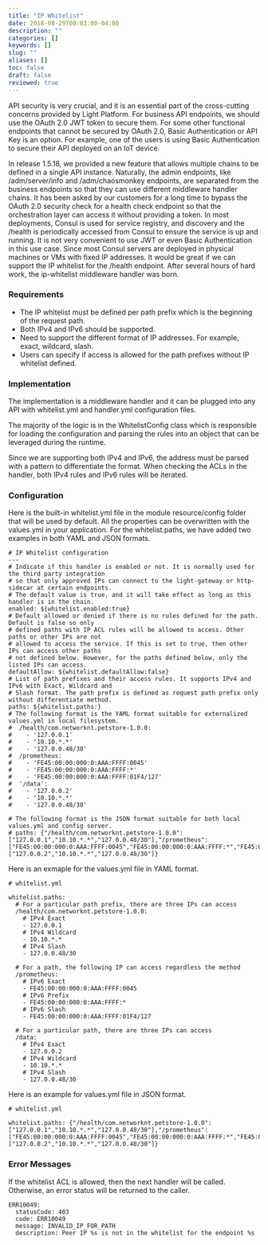 ```yaml
---
title: "IP Whitelist"
date: 2018-08-29T08:03:00-04:00
description: ""
categories: []
keywords: []
slug: ""
aliases: []
toc: false
draft: false
reviewed: true
---
```


API security is very crucial, and it is an essential part of the cross-cutting concerns provided by Light Platform. For business API endpoints, we should use the OAuth 2.0 JWT token to secure them. For some other functional endpoints that cannot be secured by OAuth 2.0, Basic Authentication or API Key is an option. For example, one of the users is using Basic Authentication to secure their API deployed on an IoT device.

In release 1.5.18, we provided a new feature that allows multiple chains to be defined in a single API instance. Naturally, the admin endpoints, like /adm/server/info and /adm/chaosmonkey endpoints, are separated from the business endpoints so that they can use different middleware handler chains. It has been asked by our customers for a long time to bypass the OAuth 2.0 security check for a health check endpoint so that the orchestration layer can access it without providing a token. In most deployments, Consul is used for service registry, and discovery and the /health is periodically accessed from Consul to ensure the service is up and running. It is not very convenient to use JWT or even Basic Authentication in this use case. Since most Consul servers are deployed in physical machines or VMs with fixed IP addresses. It would be great if we can support the IP whitelist for the /health endpoint. After several hours of hard work, the ip-whitelist middleware handler was born.
 
### Requirements

* The IP whitelist must be defined per path prefix which is the beginning of the request path. 
* Both IPv4 and IPv6 should be supported. 
* Need to support the different format of IP addresses. For example, exact, wildcard, slash. 
* Users can specify if access is allowed for the path prefixes without IP whitelist defined.

### Implementation

The implementation is a middleware handler and it can be plugged into any API with whitelist.yml and handler.yml configuration files.

The majority of the logic is in the WhitelistConfig class which is responsible for loading the configuration and parsing the rules into an object that can be leveraged during the runtime.

Since we are supporting both IPv4 and IPv6, the address must be parsed with a pattern to differentiate the format. When checking the ACLs in the handler, both IPv4 rules and IPv6 rules will be iterated. 

### Configuration

Here is the built-in whitelist.yml file in the module resource/config folder that will be used by default. All the properties can be overwritten with the values.yml in your application. For the whitelist.paths, we have added two examples in both YAML and JSON formats. 

```
# IP Whitelist configuration
---
# Indicate if this handler is enabled or not. It is normally used for the third party integration
# so that only approved IPs can connect to the light-gateway or http-sidecar at certain endpoints.
# The default value is true, and it will take effect as long as this handler is in the chain.
enabled: ${whitelist.enabled:true}
# Default allowed or denied if there is no rules defined for the path. Default is false so only
# defined paths with IP ACL rules will be allowed to access. Other paths or other IPs are not
# allowed to access the service. If this is set to true, then other IPs can access other paths
# not defined below. However, for the paths defined below, only the listed IPs can access.
defaultAllow: ${whitelist.defaultAllow:false}
# List of path prefixes and their access rules. It supports IPv4 and IPv6 with Exact, Wildcard and
# Slash format. The path prefix is defined as request path prefix only without differentiate method.
paths: ${whitelist.paths:}
# The following format is the YAML format suitable for externalized values.yml in local filesystem.
#  /health/com.networknt.petstore-1.0.0:
#    - '127.0.0.1'
#    - '10.10.*.*'
#    - '127.0.0.48/30'
#  /prometheus:
#    - 'FE45:00:00:000:0:AAA:FFFF:0045'
#    - 'FE45:00:00:000:0:AAA:FFFF:*'
#    - 'FE45:00:00:000:0:AAA:FFFF:01F4/127'
#  '/data':
#    - '127.0.0.2'
#    - '10.10.*.*'
#    - '127.0.0.48/30'

# The following format is the JSON format suitable for both local values.yml and config server.
# paths: {"/health/com.networknt.petstore-1.0.0":["127.0.0.1","10.10.*.*","127.0.0.48/30"],"/prometheus":["FE45:00:00:000:0:AAA:FFFF:0045","FE45:00:00:000:0:AAA:FFFF:*","FE45:00:00:000:0:AAA:FFFF:01F4/127"],"/data":["127.0.0.2","10.10.*.*","127.0.0.48/30"]}

```

Here is an exmaple for the values.yml file in YAML format. 

```
# whitelist.yml

whitelist.paths:
  # For a particular path prefix, there are three IPs can access
  /health/com.networknt.petstore-1.0.0:
    # IPv4 Exact
    - 127.0.0.1
    # IPv4 Wildcard
    - 10.10.*.*
    # IPv4 Slash
    - 127.0.0.48/30

  # For a path, the following IP can access regardless the method
  /prometheus:
    # IPv6 Exact
    - FE45:00:00:000:0:AAA:FFFF:0045
    # IPv6 Prefix
    - FE45:00:00:000:0:AAA:FFFF:*
    # IPv6 Slash
    - FE45:00:00:000:0:AAA:FFFF:01F4/127

  # For a particular path, there are three IPs can access
  /data:
    # IPv4 Exact
    - 127.0.0.2
    # IPv4 Wildcard
    - 10.10.*.*
    # IPv4 Slash
    - 127.0.0.48/30
```

Here is an example for values.yml file in JSON format.

```
# whitelist.yml

whitelist.paths: {"/health/com.networknt.petstore-1.0.0":["127.0.0.1","10.10.*.*","127.0.0.48/30"],"/prometheus":["FE45:00:00:000:0:AAA:FFFF:0045","FE45:00:00:000:0:AAA:FFFF:*","FE45:00:00:000:0:AAA:FFFF:01F4/127"],"/data":["127.0.0.2","10.10.*.*","127.0.0.48/30"]}

```


### Error Messages

If the whitelist ACL is allowed, then the next handler will be called. Otherwise, an error status will be returned to the caller. 

```
ERR10049:
  statusCode: 403
  code: ERR10049
  message: INVALID_IP_FOR_PATH
  description: Peer IP %s is not in the whitelist for the endpoint %s

```

